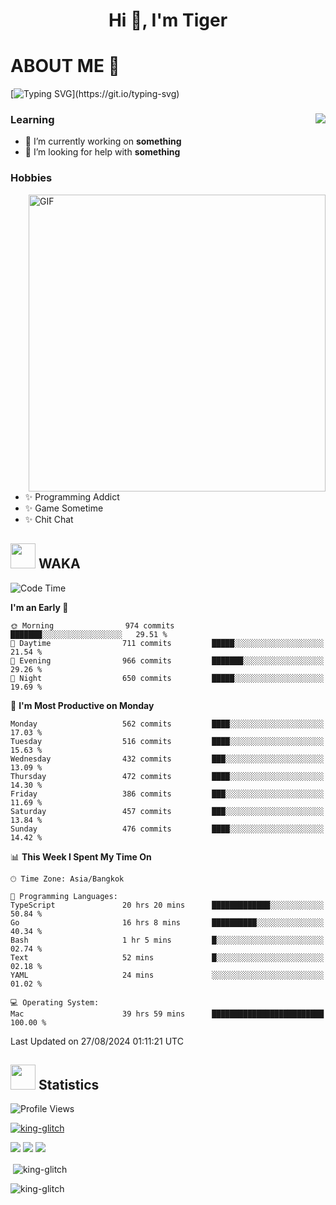 <h1 align="center">Hi 👋, I'm Tiger</h1>




# ABOUT ME 💬

[![Typing SVG](https://readme-typing-svg.herokuapp.com?color=22F771&vCenter=true&lines=A+perssionate+developer+from+nowhere.)](https://git.io/typing-svg)

<div>
 <img align="right" src="https://spotify-github-profile.vercel.app/api/view?uid=12129734423&cover_image=false&theme=default&bar_color=22d016&bar_color_cover=true" />
 <h3>Learning</h3>
 
 <ul>
  <li>🔭 I’m currently working on <b>something</b></li>
  <li>🤝 I’m looking for help with <b>something</b></li>
 </ul>
 
</div>
<div>
 <h3>Hobbies</h3>
 <img align="right" height="475px"  alt="GIF" src="https://i.pinimg.com/originals/1f/b7/db/1fb7dbee557e5ed509f7517da8a84d58.gif" />
 <ul>
  <li>✨ Programming Addict</li>
  <li>✨ Game Sometime</li>
  <li>✨ Chit Chat</li>
 </ul>
 
</div>



## <img height="40" src="https://raw.githubusercontent.com/innng/innng/master/assets/kyubey.gif"/> WAKA

<!--START_SECTION:waka-->
![Code Time](http://img.shields.io/badge/Code%20Time-2%2C249%20hrs%2046%20mins-blue)

**I'm an Early 🐤** 

```text
🌞 Morning                974 commits         ███████░░░░░░░░░░░░░░░░░░   29.51 % 
🌆 Daytime                711 commits         █████░░░░░░░░░░░░░░░░░░░░   21.54 % 
🌃 Evening                966 commits         ███████░░░░░░░░░░░░░░░░░░   29.26 % 
🌙 Night                  650 commits         █████░░░░░░░░░░░░░░░░░░░░   19.69 % 
```
📅 **I'm Most Productive on Monday** 

```text
Monday                   562 commits         ████░░░░░░░░░░░░░░░░░░░░░   17.03 % 
Tuesday                  516 commits         ████░░░░░░░░░░░░░░░░░░░░░   15.63 % 
Wednesday                432 commits         ███░░░░░░░░░░░░░░░░░░░░░░   13.09 % 
Thursday                 472 commits         ████░░░░░░░░░░░░░░░░░░░░░   14.30 % 
Friday                   386 commits         ███░░░░░░░░░░░░░░░░░░░░░░   11.69 % 
Saturday                 457 commits         ███░░░░░░░░░░░░░░░░░░░░░░   13.84 % 
Sunday                   476 commits         ████░░░░░░░░░░░░░░░░░░░░░   14.42 % 
```


📊 **This Week I Spent My Time On** 

```text
🕑︎ Time Zone: Asia/Bangkok

💬 Programming Languages: 
TypeScript               20 hrs 20 mins      █████████████░░░░░░░░░░░░   50.84 % 
Go                       16 hrs 8 mins       ██████████░░░░░░░░░░░░░░░   40.34 % 
Bash                     1 hr 5 mins         █░░░░░░░░░░░░░░░░░░░░░░░░   02.74 % 
Text                     52 mins             █░░░░░░░░░░░░░░░░░░░░░░░░   02.18 % 
YAML                     24 mins             ░░░░░░░░░░░░░░░░░░░░░░░░░   01.02 % 

💻 Operating System: 
Mac                      39 hrs 59 mins      █████████████████████████   100.00 % 
```


 Last Updated on 27/08/2024 01:11:21 UTC
<!--END_SECTION:waka-->
## <img height="40" src="https://raw.githubusercontent.com/innng/innng/master/assets/kyubey.gif"/> Statistics
![Profile Views](https://komarev.com/ghpvc/?username=king-glitch)  

<p align="left"> 
 <a href="https://github.com/ryo-ma/github-profile-trophy">
  <img src="https://github-profile-trophy.vercel.app/?username=king-glitch&theme=dracula" alt="king-glitch" />
 </a> </p>

![](https://github-profile-summary-cards.vercel.app/api/cards/profile-details?username=king-glitch&theme=dracula)
![](https://github-profile-summary-cards.vercel.app/api/cards/stats?username=king-glitch&theme=dracula) 
![](https://github-profile-summary-cards.vercel.app/api/cards/productive-time?username=king-glitch&theme=dracula)


<p>&nbsp;<img align="center" src="https://github-readme-stats.vercel.app/api?username=king-glitch&theme=dracula" alt="king-glitch" /></p>

<p><img align="center" src="https://github-readme-streak-stats.herokuapp.com/?user=king-glitch&theme=dracula" alt="king-glitch" /></p>
